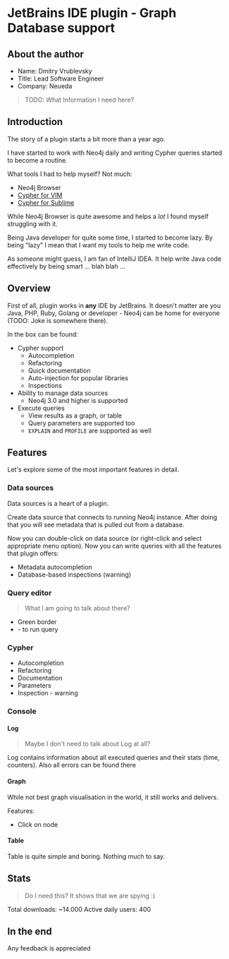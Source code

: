 # JetBrains IDE plugin - Graph Database support 

## About the author

* Name: Dmitry Vrublevsky
* Title: Lead Software Engineer
* Company: Neueda

> TODO: What Information I need here?

## Introduction

The story of a plugin starts a bit more than a year ago.

I have started to work with Neo4j daily and writing Cypher queries started to become a routine.

What tools I had to help myself? Not much:
* Neo4j Browser
* [Cypher for VIM](https://github.com/neo4j-contrib/cypher-vim-syntax)
* [Cypher for Sublime](https://github.com/kollhof/sublime-cypher)

While Neo4j Browser is quite awesome and helps a *lot* I found myself struggling with it.

Being Java developer for quite some time, I started to become lazy.
By being "lazy" I mean that I want my tools to help me write code.

As someone might guess, I am fan of IntelliJ IDEA.
It help write Java code effectively by being smart ... blah blah ...

## Overview

First of all, plugin works in **any** IDE by JetBrains.
It doesn't matter are you Java, PHP, Ruby, Golang or <language of your choice> developer -
Neo4j can be home for everyone (TODO: Joke is somewhere there).

In the box can be found:
* Cypher support
    * Autocompletion
    * Refactoring
    * Quick documentation
    * Auto-injection for popular libraries
    * Inspections
* Ability to manage data sources
    * Neo4j 3.0 and higher is supported
* Execute queries
    * View results as a graph, or table
    * Query parameters are supported too
    * `EXPLAIN` and `PROFILE` are supported as well

## Features

Let's explore some of the most important features in detail.

### Data sources

Data sources is a heart of a plugin.

Create data source that connects to running Neo4j instance.
After doing that you will see metadata that is pulled out from a database.

Now you can double-click on data source (or right-click and select appropriate menu option).
Now you can write queries with all the features that plugin offers:
* Metadata autocompletion
* Database-based inspections (warning)

### Query editor

> What I am going to talk about there?

* Green border
* <ctrl>-<enter> to run query

### Cypher

* Autocompletion
* Refactoring
* Documentation
* Parameters
* Inspection - warning

### Console

#### Log

> Maybe I don't need to talk about Log at all?

Log contains information about all executed queries and their stats (time, counters).
Also all errors can be found there

#### Graph

While not best graph visualisation in the world, it still works and delivers.

Features:
* Click on node 

#### Table

Table is quite simple and boring.
Nothing much to say.

## Stats

> Do I need this?
> It shows that we are spying :(

Total downloads: ~14.000
Active daily users: 400

## In the end

Any feedback is appreciated
